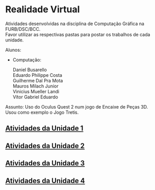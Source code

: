 # Realidade Virtual

Atividades desenvolvidas na disciplina de Computação Gráfica na FURB/DSC/BCC.  
Favor utilizar as respectivas pastas para postar os trabalhos de cada unidade.  

Alunos:  

- Computação:  

  Daniel Busarello  
  Eduardo Philippe Costa  
  Guilherme Dal Pra Mota  
  Mauros Milach Junior  
  Vinicius Mueller Landi  
  Vítor Gabriel Eduardo  

Assunto: Uso do Oculus Quest 2 num jogo de Encaixe de Peças 3D.  
Usou como exemplo o Jogo Tretis.  

## [Atividades da Unidade 1](unidade_1 "Atividades da Unidade 1")  

## [Atividades da Unidade 2](unidade_2 "Atividades da Unidade 2")  

## [Atividades da Unidade 3](unidade_3 "Atividades da Unidade 3")  

## [Atividades da Unidade 4](unidade_4 "Atividades da Unidade 4")  
